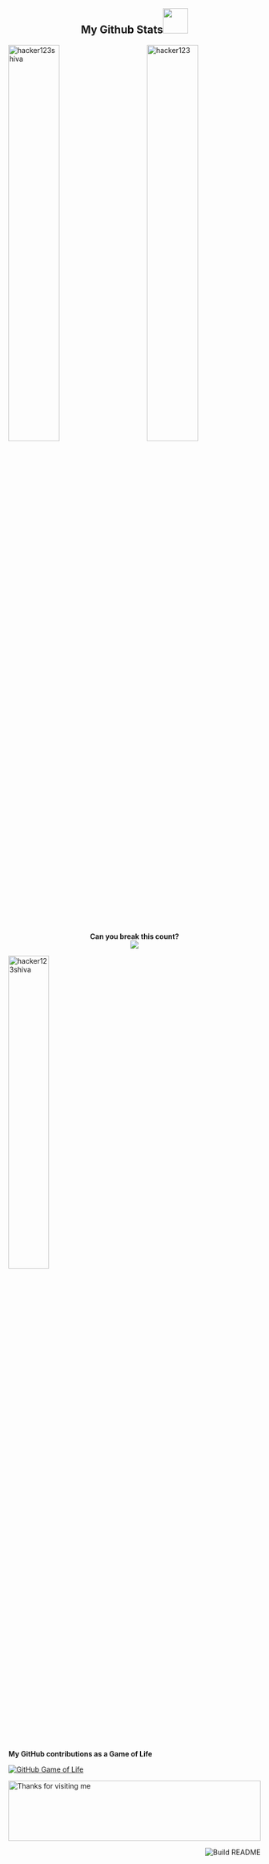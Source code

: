 <h2 align="center">
  My Github Stats<img src="https://media.giphy.com/media/VgCDAzcKvsR6OM0uWg/giphy.gif" width="50">
</h2>

<img src="https://github-readme-stats.vercel.app/api?username=hacker123shiva&show_icons=true&locale=en" alt="hacker123" width="45%" align="right"/>
<img src="https://github-readme-streak-stats.herokuapp.com/?user=hacker123shiva&" alt="hacker123shiva" width="45%" />

<p align="center"> 
 <b> Can you break this count?</b><br>
  <img src="https://profile-counter.glitch.me/hacker123shiva/count.svg" />
</p>

 <img align="center"  width="40%" src="https://github-readme-stats.anuraghazra1.vercel.app/api/top-langs/?username=hacker123shiva&layout=compact&theme=radical" alt="hacker123shiva" />

 <p align="center"> 


###

<b>My GitHub contributions as a Game of Life</b>

[![GitHub Game of Life](https://github4life.herokuapp.com/hacker123shiva.gif)](https://github4life.herokuapp.com/hacker123shiva)

<img height="120" alt="Thanks for visiting me" width="100%" src="https://raw.githubusercontent.com/BrunnerLivio/brunnerlivio/master/images/marquee.svg" />



<a href="https://github.com/goalsachiever/hacker123shiva"><img src="https://github.com/simonw/simonw/workflows/Build%20README/badge.svg" align="right" alt="Build README">
